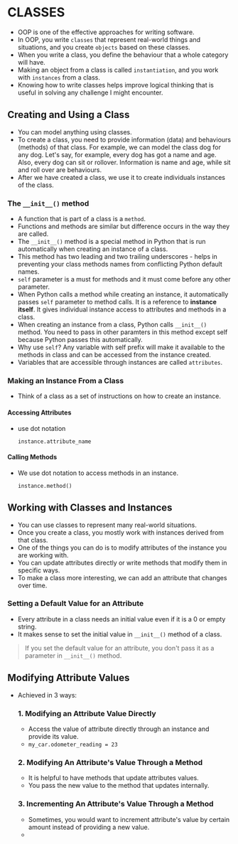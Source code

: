 # CLASSES
- OOP is one of the effective approaches for writing software.
- In OOP, you write `classes` that represent real-world things and situations, and you create `objects` based on these classes.
- When you write a class, you define the behaviour that a whole category will have. 
- Making an object from a class is called `instantiation`, and you work with `instances` from a class. 
- Knowing how to write classes helps improve logical thinking that is useful in solving any challenge I might encounter. 
## Creating and Using a Class
- You can model anything using classes.
- To create a class, you need to provide information (data) and behaviours (methods) of that class. For example, we can model the class dog for any dog. Let's say, for example, every dog has got a name and age. Also, every dog can sit or rollover. Information is name and age, while sit and roll over are behaviours. 
- After we have created a class, we use it to create individuals instances of the class.
### The `__init__()` method
- A function that is part of a class is a `method`. 
- Functions and methods are similar but difference occurs in the way they are called. 
- The `__init__()` method is a special method in Python that is run automatically when creating an instance of a class. 
- This method has two leading and two trailing underscores - helps in preventing your class methods names from conflicting Python default names. 
- `self` parameter is a must for methods and it must come before any other parameter. 
- When Python calls a method while creating an instance, it automatically passes `self` parameter to method calls. It is a reference to **instance itself**. It gives individual instance access to attributes and methods in a class.
- When creating an instance from a class, Python calls `__init__()` method. You need to pass in other paramters in this method except self because Python passes this automatically. 
- Why use `self`? Any variable with self prefix will make it available to the methods in class and can be accessed from the instance created. 
- Variables that are accessible through instances are called `attributes`.
### Making an Instance From a Class
- Think of a class as a set of instructions on how to create an instance.
#### Accessing Attributes
- use dot notation 
  ```
  instance.attribute_name
  ```

#### Calling Methods
- We use dot notation to access methods in an instance.
  ```
  instance.method()
  ```
## Working with Classes and Instances
- You can use classes to represent many real-world situations.
- Once you create a class, you mostly work with instances derived from that class.
- One of the things you can do is to modify attributes of the instance you are working with.
- You can update attributes directly or write methods that modify them in specific ways.
- To make a class more interesting, we can add an attribute that changes over time. 
### Setting a Default Value for an Attribute
- Every attribute in a class needs an initial value even if it is a 0 or empty string.
- It makes sense to set the initial value in `__init__()` method of a class.
> If you set the default value for an attribute, you don't pass it as a parameter in `__init__()` method.
## Modifying Attribute Values
- Achieved in 3 ways:
  ### 1. Modifying an Attribute Value Directly
  - Access the value of attribute directly through an instance and provide its value.
  - `my_car.odometer_reading = 23`
  ### 2. Modifying An Attribute's Value Through a Method
  - It is helpful to have methods that update attributes values.
  - You pass the new value to the method that updates internally.
  ### 3. Incrementing An Attribute's Value Through a Method
  - Sometimes, you would want to increment attribute's value by certain amount instead of providing a new value.
  -  